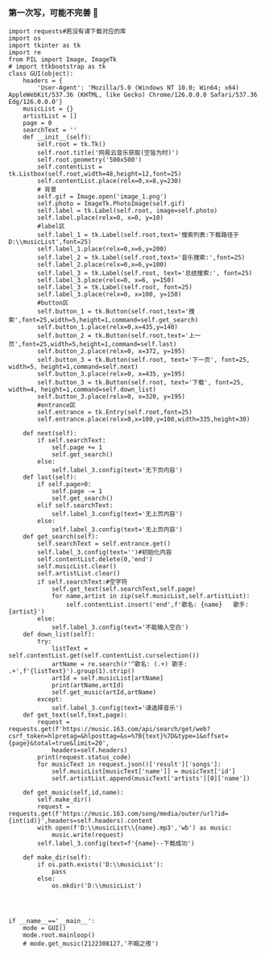 ### 第一次写，可能不完善 :see_no_evil:



    import requests#若没有请下载对应的库
    import os
    import tkinter as tk
    import re
    from PIL import Image, ImageTk
    # import ttkbootstrap as tk
    class GUI(object):
        headers = {
            'User-Agent': 'Mozilla/5.0 (Windows NT 10.0; Win64; x64) AppleWebKit/537.36 (KHTML, like Gecko) Chrome/126.0.0.0 Safari/537.36 Edg/126.0.0.0'}
        musicList = {}
        artistList = []
        page = 0
        searchText = ''
        def __init__(self):
            self.root = tk.Tk()
            self.root.title('网易云音乐获取(空皆为时)')
            self.root.geometry('500x500')
            self.contentList = tk.Listbox(self.root,width=48,height=12,font=25)
            self.contentList.place(relx=0,x=8,y=230)
            # 背景
            self.gif = Image.open('image_1.png')
            self.photo = ImageTk.PhotoImage(self.gif)
            self.label = tk.Label(self.root, image=self.photo)
            self.label.place(relx=0, x=0, y=10)
            #label区
            self.label_1 = tk.Label(self.root,text='搜索列表:下载路径于D:\\musicList',font=25)
            self.label_1.place(relx=0,x=6,y=200)
            self.label_2 = tk.Label(self.root,text='音乐搜索:',font=25)
            self.label_2.place(relx=0,x=6,y=100)
            self.label_3 = tk.Label(self.root, text='总结搜索:', font=25)
            self.label_3.place(relx=0, x=6, y=150)
            self.label_3 = tk.Label(self.root, font=25)
            self.label_3.place(relx=0, x=100, y=150)
            #button区
            self.button_1 = tk.Button(self.root,text='搜索',font=25,width=5,height=1,command=self.get_search)
            self.button_1.place(relx=0,x=435,y=140)
            self.button_2 = tk.Button(self.root,text='上一页',font=25,width=5,height=1,command=self.last)
            self.button_2.place(relx=0, x=372, y=195)
            self.button_3 = tk.Button(self.root, text='下一页', font=25, width=5, height=1,command=self.next)
            self.button_3.place(relx=0, x=435, y=195)
            self.button_3 = tk.Button(self.root, text='下载', font=25, width=4, height=1,command=self.down_list)
            self.button_3.place(relx=0, x=320, y=195)
            #entrance区
            self.entrance = tk.Entry(self.root,font=25)
            self.entrance.place(relx=0,x=100,y=100,width=335,height=30)
    
        def next(self):
            if self.searchText:
                self.page += 1
                self.get_search()
            else:
                self.label_3.config(text='无下页内容')
        def last(self):
            if self.page>0:
                self.page -= 1
                self.get_search()
            elif self.searchText:
                self.label_3.config(text='无上页内容')
            else:
                self.label_3.config(text='无上页内容')
        def get_search(self):
            self.searchText = self.entrance.get()
            self.label_3.config(text='')#初始化内容
            self.contentList.delete(0,'end')
            self.musicList.clear()
            self.artistList.clear()
            if self.searchText:#空字符
                self.get_text(self.searchText,self.page)
                for name,artist in zip(self.musicList,self.artistList):
                    self.contentList.insert('end',f'歌名: {name}   歌手: {artist}')
            else:
                self.label_3.config(text='不能输入空白')
        def down_list(self):
            try:
                listText = self.contentList.get(self.contentList.curselection())
                artName = re.search(r'^歌名: (.+) 歌手: .+',f'{listText}').group(1).strip()
                artId = self.musicList[artName]
                print(artName,artId)
                self.get_music(artId,artName)
            except:
                self.label_3.config(text='请选择音乐')
        def get_text(self,text,page):
            request = requests.get(f'https://music.163.com/api/search/get/web?csrf_token=hlpretag=&hlposttag=&s=%7B{text}%7D&type=1&offset={page}&total=true&limit=20',
                headers=self.headers)
            print(request.status_code)
            for musicText in request.json()['result']['songs']:
                self.musicList[musicText['name']] = musicText['id']
                self.artistList.append(musicText['artists'][0]['name'])
    
        def get_music(self,id,name):
            self.make_dir()
            request = requests.get(f'https://music.163.com/song/media/outer/url?id={int(id)}',headers=self.headers).content
            with open(f'D:\\musicList\\{name}.mp3','wb') as music:
                music.write(request)
            self.label_3.config(text=f'{name}--下载成功')
    
        def make_dir(self):
            if os.path.exists('D:\\musicList'):
                pass
            else:
                os.mkdir('D:\\musicList')
    
    
    
    
    if __name__=='__main__':
        mode = GUI()
        mode.root.mainloop()
        # mode.get_music(2122308127,'不眠之夜')
    

